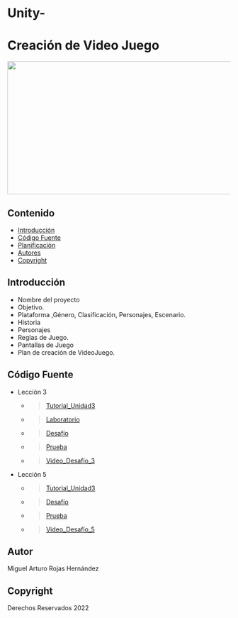 # Unity-
# Creación de Video Juego
<p align="center">
    <img src="https://unity.com/sites/default/files/styles/social_media_sharing/public/2020-02/unity-teaser-768x3811x.jpg?h=db311ae7&itok=VrSIyERg" alt="Logo" width=1200 height=300>

 

## Contenido

- [Introducción](#introducción)
- [Código Fuente](#código-fuente)
- [Planificación](#planificación)
- [Autores](#autores)
- [Copyright](#copyright)


## Introducción

- Nombre del proyecto
- Objetivo.
- Plataforma ,Género, Clasificación, Personajes, Escenario.
- Historia
- Personajes
- Reglas de Juego.
- Pantallas de Juego
- Plan de creación de VideoJuego.

## Código Fuente

* Lección 3
  * > [Tutorial_Unidad3](https://github.com/UnityMiguelRojas/Unity-/blob/main/Lecci%C3%B3n%203/Tutorial%203%20Sonidos%20y%20Efectos.unitypackage)
  * > [Laboratorio](https://github.com/UnityMiguelRojas/Unity-/blob/main/Lecci%C3%B3n%203/Laboratorio%203.unitypackage)
  * > [Desafío](https://github.com/UnityMiguelRojas/Unity-/blob/main/Lecci%C3%B3n%203/Desafio%203%20Globos%2C%20bombas%20y%20booleanos.unitypackage)
  * > [Prueba](https://github.com/UnityMiguelRojas/Unity-/blob/main/Lecci%C3%B3n%203/Prueba%20Unidad%203.png)
  * > [Video_Desafío_3](https://github.com/UnityMiguelRojas/Unity-/blob/main/Lecci%C3%B3n%203/Desaf%C3%ADo%203%20%20Globos%2C%20bombas%20y%20booleanos.mp4)
* Lección 5
  * > [Tutorial_Unidad3](https://github.com/UnityMiguelRojas/Unity-/blob/main/Lecci%C3%B3n%204/Tutorial%205%20Interfaz%20de%20usuario.unitypackage)
  * > [Desafío](https://github.com/UnityMiguelRojas/Unity-/blob/main/Lecci%C3%B3n%204/Desafio%205%20Aplasta%20comida.unitypackage)
  * > [Prueba](https://github.com/UnityMiguelRojas/Unity-/blob/main/Lecci%C3%B3n%204/Prueba%20Unidad%205.png)
  * > [Video_Desafío_5](https://github.com/UnityMiguelRojas/Unity-/blob/main/Lecci%C3%B3n%204/Desaf%C3%ADo%205%20Aplasta%20comida.mp4)



## Autor
Miguel Arturo Rojas Hernández

## Copyright
Derechos Reservados 2022

